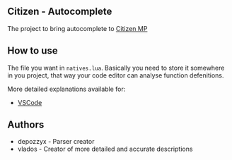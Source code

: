 ## Citizen - Autocomplete

The project to bring autocomplete to [Citizen MP](https://citizeniv.net/)

## How to use

The file you want in `natives.lua`. Basically you need to store it somewhere in you project, that way your code editor can analyse function defenitions.

More detailed explanations available for:

-   [VSCode](https://github.com/depozzyx/citizen-autocomplete/blob/main/setup.vscode.md)

## Authors

-   depozzyx - Parser creator
-   vlados - Creator of more detailed and accurate descriptions
